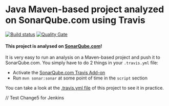 # Java Maven-based project analyzed on SonarQube.com using Travis

[![Build status](https://travis-ci.org/SonarSource/sq-com_example_java-maven-travis.svg?branch=master)](https://travis-ci.org/SonarSource/sq-com_example_java-maven-travis) [![Quality Gate](https://sonarqube.com/api/badges/gate?key=com.sonarqube.examples:java-maven-travis-project)](https://sonarqube.com/dashboard/index/com.sonarqube.examples:java-maven-travis-project)

#### This project is analysed on [SonarQube.com](https://sonarqube.com)!

It is very easy to run an analysis on a Maven-based project and push it to SonarQube.com.
You simply have to do 2 things in your `.travis.yml` file:
* Activate the [SonarQube.com Travis Add-on](https://docs.travis-ci.com/user/sonarqube/)
* Run `mvn sonar:sonar` at some point of time in the `script` section

You can take a look at the [.travis.yml file](https://github.com/SonarSource/sq-com_example_java-maven-travis/blob/master/.travis.yml) 
of this project to see it in practice.


// Test Change5 for Jenkins
